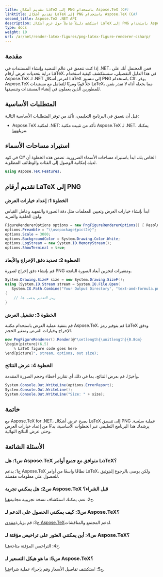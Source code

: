 ```yaml
---
title: تقديم أشكال LaTeX إلى PNG باستخدام Aspose.TeX (C#)
linktitle: تقديم أشكال LaTeX إلى PNG باستخدام Aspose.TeX (C#)
second_title: Aspose.TeX .NET API
description: استكشف دليلاً شاملاً حول عرض أشكال LaTeX إلى PNG باستخدام Aspose.TeX في C#. تعلم خطوة بخطوة مع أمثلة التعليمات البرمجية.
type: docs
weight: 10
url: /ar/net/render-latex-figures/png-latex-figure-renderer-csharp/
---
```

## مقدمة

إذا كنت تتعمق في عالم التنضيد وإنشاء المستندات في .NET، فمن المحتمل أنك على دراية بتحديات عرض أرقام LaTeX. في هذا الدليل التفصيلي، سنستكشف كيفية استخدام Aspose.TeX لـ .NET لعرض أشكال LaTeX إلى تنسيق PNG باستخدام C#. يوفر Aspose.TeX حلاً قويًا ومرنًا للتعامل مع مستندات LaTeX، مما يجعله أداة لا تقدر بثمن للمطورين الذين يعملون في إنشاء المستندات وتنسيقها.

## المتطلبات الأساسية

قبل أن نتعمق في البرنامج التعليمي، تأكد من توفر المتطلبات الأساسية التالية:

-  Aspose.TeX لمكتبة .NET: تأكد من تثبيت مكتبة Aspose.TeX لـ .NET. يمكنك تنزيله[هنا](https://releases.aspose.com/tex/net/).

## استيراد مساحات الأسماء

في كود C# الخاص بك، ابدأ باستيراد مساحات الأسماء الضرورية. تضمن هذه الخطوة أن لديك إمكانية الوصول إلى الفئات والوظائف المطلوبة.

```csharp
using Aspose.TeX.Features;
```

## تقديم أرقام LaTeX إلى PNG

### الخطوة 1: إعداد خيارات العرض

ابدأ بإنشاء خيارات العرض وتعيين المعلمات مثل دقة الصورة والتمهيد وعامل القياس ولون الخلفية والمزيد.

```csharp
FigureRendererOptions options = new PngFigureRendererOptions() { Resolution = 150 };
options.Preamble = "\\usepackage{pict2e}";
options.Scale = 3000;
options.BackgroundColor = System.Drawing.Color.White;
options.LogStream = new System.IO.MemoryStream();
options.ShowTerminal = true;
```

### الخطوة 2: تحديد دفق الإخراج والأبعاد

قم بإنشاء دفق إخراج لصورة PNG ومتغيرات لتخزين أبعاد الصورة الناتجة.

```csharp
System.Drawing.SizeF size = new System.Drawing.SizeF();
using (System.IO.Stream stream = System.IO.File.Open(
   System.IO.Path.Combine("Your Output Directory", "text-and-formula.png"), System.IO.FileMode.Create))
{
    // رمز التقديم يذهب هنا
}
```

### الخطوة 3: تشغيل العرض

قم بتنفيذ عملية العرض باستخدام مكتبة Aspose.TeX. قم بتوفير رمز LaTeX ودفق الإخراج وخيارات العرض ومتغير الحجم.

```csharp
new PngFigureRenderer().Render(@"\setlength{\unitlength}{0.8cm}
\begin{picture}(6,5)
    % LaTeX figure code goes here
\end{picture}", stream, options, out size);
```

### الخطوة 4: عرض النتائج

وأخيرًا، قم بعرض النتائج، بما في ذلك أي تقارير أخطاء وحجم الصورة المقدمة.

```csharp
System.Console.Out.WriteLine(options.ErrorReport);
System.Console.Out.WriteLine();
System.Console.Out.WriteLine("Size: " + size);
```

## خاتمة

مع Aspose.TeX for .NET، يصبح عرض أشكال LaTeX إلى تنسيق PNG عملية سلسة. يرشدك هذا البرنامج التعليمي عبر الخطوات الأساسية، بدءًا من إعداد خيارات العرض وحتى عرض النتائج النهائية.

## الأسئلة الشائعة

### س1: هل Aspose.TeX متوافق مع جميع أوامر LaTeX؟

 ج1: يدعم Aspose.TeX نطاقًا واسعًا من أوامر LaTeX، ولكن يوصى بالرجوع إلى[توثيق](https://reference.aspose.com/tex/net/) للحصول على معلومات مفصلة.

### س2: هل يمكنني تجربة Aspose.TeX قبل الشراء؟

 ج2: نعم، يمكنك استكشاف نسخة تجريبية مجانية[هنا](https://releases.aspose.com/).

### س3: كيف يمكنني الحصول على الدعم لـ Aspose.TeX؟

 ج3: قم بزيارة[منتدى Aspose.TeX](https://forum.aspose.com/c/tex/47)لدعم المجتمع والمناقشات.

### س4: أين يمكنني العثور على تراخيص مؤقتة لـ Aspose.TeX؟

 ج4: التراخيص المؤقتة متاحة[هنا](https://purchase.aspose.com/temporary-license/).

### س5: ما هو هيكل التسعير لـ Aspose.TeX؟

ج5: استكشف تفاصيل الأسعار وقم بإجراء عملية شراء[هنا](https://purchase.aspose.com/buy).
